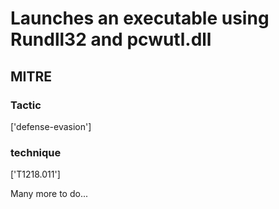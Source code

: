 # Launches an executable using Rundll32 and pcwutl.dll

## MITRE

### Tactic
['defense-evasion']

### technique
['T1218.011']

Many more to do...
